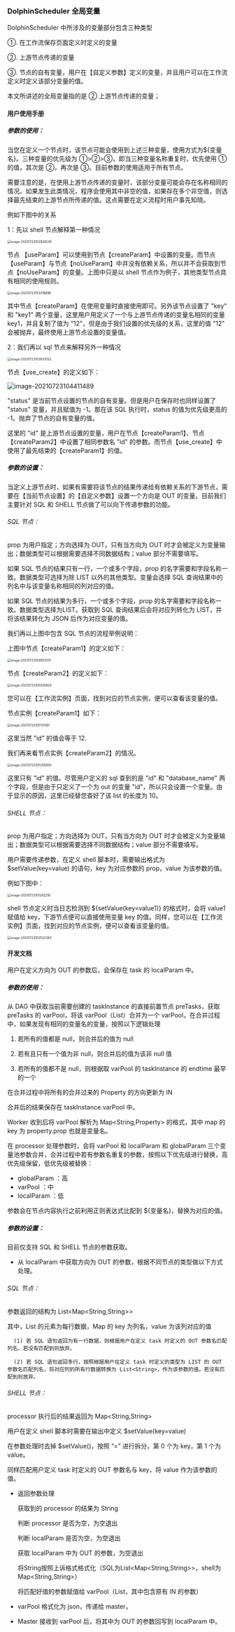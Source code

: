 ### DolphinScheduler 全局变量

DolphinScheduler 中所涉及的变量部分包含三种类型

①. 在工作流保存页面定义时定义的变量

②. 上游节点传递的变量

③. 节点的自有变量，用户在【自定义参数】定义的变量，并且用户可以在工作流定义时定义该部分变量的值。

本文所讲述的全局变量指的是 ② 上游节点传递的变量；

#### 用户使用手册

##### 参数的使用：

当您在定义一个节点时，该节点可能会使用到上述三种变量，使用方式为${变量名}。三种变量的优先级为 ①>②>③，即当三种变量名称重复时，优先使用 ① 的值，其次是 ②，再次是 ③。目前参数的使用适用于所有节点。

需要注意的是，在使用上游节点传递的变量时，该部分变量可能会存在名称相同的情况。如果发生此类情况，程序会使用其中非空的值，如果存在多个非空值，则选择最先结束的上游节点所传递的值。这点需要在定义流程时用户事先知晓。

例如下图中的关系

1：先以 shell 节点解释第一种情况

<img src="/img/globalParam/image-20210723102938239.png" alt="image-20210723102938239" style="zoom:50%;" />

节点 【useParam】可以使用到节点【createParam】中设置的变量。而节点 【useParam】与节点【noUseParam】中并没有依赖关系，所以并不会获取到节点【noUseParam】的变量。上图中只是以 shell 节点作为例子，其他类型节点具有相同的使用规则。

<img src="/img/globalParam/image-20210723103316896.png" alt="image-20210723103316896" style="zoom:50%;" />

其中节点【createParam】在使用变量时直接使用即可。另外该节点设置了 "key" 和 "key1" 两个变量，这里用户用定义了一个与上游节点传递的变量名相同的变量 key1，并且复制了值为 "12"，但是由于我们设置的优先级的关系，这里的值 "12" 会被抛弃，最终使用上游节点设置的变量值。

2：我们再以 sql 节点来解释另外一种情况

<img src="/img/globalParam/image-20210723103937052.png" alt="image-20210723103937052" style="zoom:50%;" />

节点【use_create】的定义如下：

![image-20210723104411489](/img/globalParam/image-20210723104411489.png)

"status" 是当前节点设置的节点的自有变量。但是用户在保存时也同样设置了 "status" 变量，并且赋值为 -1。那在该 SQL 执行时，status 的值为优先级更高的 -1。抛弃了节点的自有变量的值。

这里的 "id" 是上游节点设置的变量，用户在节点【createParam1】、节点【createParam2】中设置了相同参数名 "id" 的参数。而节点【use_create】中使用了最先结束的【createParam1】的值。

##### 参数的设置：

当定义上游节点时，如果有需要将该节点的结果传递给有依赖关系的下游节点，需要在【当前节点设置】的【自定义参数】设置一个方向是 OUT 的变量。目前我们主要针对 SQL 和 SHELL 节点做了可以向下传递参数的功能。

###### SQL 节点：

prop 为用户指定；方向选择为 OUT，只有当方向为 OUT 时才会被定义为变量输出；数据类型可以根据需要选择不同数据结构；value 部分不需要填写。

如果 SQL 节点的结果只有一行，一个或多个字段，prop 的名字需要和字段名称一致。数据类型可选择为除 LIST 以外的其他类型。变量会选择 SQL 查询结果中的列名中与该变量名称相同的列对应的值。

如果 SQL 节点的结果为多行，一个或多个字段，prop 的名字需要和字段名称一致。数据类型选择为LIST。获取到 SQL 查询结果后会将对应列转化为 LIST<VARCHAR>，并将该结果转化为 JSON 后作为对应变量的值。



我们再以上图中包含 SQL 节点的流程举例说明：

上图中节点【createParam1】的定义如下：

<img src="/img/globalParam/image-20210723104957031.png" alt="image-20210723104957031" style="zoom:50%;" />

节点【createParam2】的定义如下：

<img src="/img/globalParam/image-20210723105026924.png" alt="image-20210723105026924" style="zoom:50%;" />

您可以在【工作流实例】页面，找到对应的节点实例，便可以查看该变量的值。

节点实例【createParam1】如下：

<img src="/img/globalParam/image-20210723105131381.png" alt="image-20210723105131381" style="zoom:50%;" />

这里当然 "id" 的值会等于 12.

我们再来看节点实例【createParam2】的情况。

<img src="/img/globalParam/image-20210723105255850.png" alt="image-20210723105255850" style="zoom:50%;" />

这里只有 "id" 的值。尽管用户定义的 sql 查到的是 "id" 和 "database_name" 两个字段，但是由于只定义了一个为 out 的变量 "id"，所以只会设置一个变量。由于显示的原因，这里已经替您查好了该 list 的长度为 10。

###### SHELL 节点：

prop 为用户指定；方向选择为 OUT，只有当方向为 OUT 时才会被定义为变量输出；数据类型可以根据需要选择不同数据结构；value 部分不需要填写。

用户需要传递参数，在定义 shell 脚本时，需要输出格式为 $setValue(key=value) 的语句，key 为对应参数的 prop，value 为该参数的值。

例如下图中：

<img src="/img/globalParam/image-20210723101242216.png" alt="image-20210723101242216" style="zoom:50%;" />

shell 节点定义时当日志检测到 ${setValue(key=value1)} 的格式时，会将 value1 赋值给 key，下游节点便可以直接使用变量 key 的值。同样，您可以在【工作流实例】页面，找到对应的节点实例，便可以查看该变量的值。

<img src="/img/globalParam/image-20210723102522383.png" alt="image-20210723102522383" style="zoom:50%;" />



#### 开发文档

用户在定义方向为 OUT 的参数后，会保存在 task 的 localParam 中。

##### 参数的使用：

从 DAG 中获取当前需要创建的 taskInstance 的直接前置节点 preTasks，获取 preTasks 的 varPool，将该 varPool（List<Property>）合并为一个 varPool，在合并过程中，如果发现有相同的变量名的变量，按照以下逻辑处理

1. 若所有的值都是 null，则合并后的值为 null

2. 若有且只有一个值为非 null，则合并后的值为该非 null 值

3. 若所有的值都不是 null，则根据取 varPool 的 taskInstance 的 endtime 最早的一个


在合并过程中将所有的合并过来的 Property 的方向更新为 IN

合并后的结果保存在 taskInstance.varPool 中。

Worker 收到后将 varPool 解析为 Map<String,Property> 的格式，其中 map 的 key 为 property.prop 也就是变量名。

在 processor 处理参数时，会将 varPool 和 localParam 和 globalParam 三个变量池参数合并，合并过程中若有参数名重复的参数，按照以下优先级进行替换，高优先级保留，低优先级被替换：

- globalParam ：高
- varPool ：中
- localParam ：低

参数会在节点内容执行之前利用正则表达式比配到 ${变量名}，替换为对应的值。

##### 参数的设置：

目前仅支持 SQL 和 SHELL 节点的参数获取。

- 从 localParam 中获取方向为 OUT 的参数，根据不同节点的类型做以下方式处理。

###### SQL 节点：

参数返回的结构为 List<Map<String,String>>

其中，List 的元素为每行数据，Map 的 key 为列名，value 为该列对应的值

 	  (1) 若 SQL 语句返回为有一行数据，则根据用户在定义 task 时定义的 OUT 参数名匹配列名，若没有匹配到则放弃。
 	
 	  (2) 若 SQL 语句返回多行，按照根据用户在定义 task 时定义的类型为 LIST 的 OUT 参数名匹配列名，将对应列的所有行数据转换为 List<String>，作为该参数的值。若没有匹配到则放弃。

###### SHELL 节点：

processor 执行后的结果返回为 Map<String,String>

用户在定义 shell 脚本时需要在输出中定义 $setValue(key=value)

在参数处理时去掉 $setValue()，按照 “=” 进行拆分，第 0 个为 key，第 1 个为 value。

同样匹配用户定义 task 时定义的 OUT 参数名与 key，将 value 作为该参数的值。

- 返回参数处理

     获取到的 processor 的结果为 String

     判断 processor 是否为空，为空退出

     判断 localParam 是否为空，为空退出

     获取 localParam 中为 OUT 的参数，为空退出

     将String按照上诉格式格式化（SQL为List<Map<String,String>>，shell为Map<String,String>）

     将匹配好值的参数赋值给 varPool（List<Property>，其中包含原有 IN 的参数）

- varPool 格式化为 json，传递给 master。

- Master 接收到 varPool 后，将其中为 OUT 的参数回写到 localParam 中。
